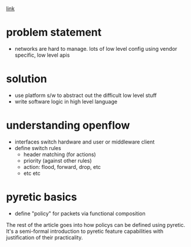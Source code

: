 [link](http://frenetic-lang.org/publications/pyretic-login13.pdf)

# problem statement
- networks are hard to manage.  lots of low level config using vendor specific, low level apis

# solution
- use platform s/w to abstract out the difficult low level stuff
- write software logic in high level language

# understanding openflow
- interfaces switch hardware and user or middleware client
- define switch rules
    - header matching (for actions)
    - priority (against other rules)
    - action: flood, forward, drop, etc
    - etc etc

# pyretic basics
- define "policy" for packets via functional composition

The rest of the article goes into how policys can be defined using pyretic.
It's a semi-formal introduction to pyretic feature capabilities with justification of their practicality.
